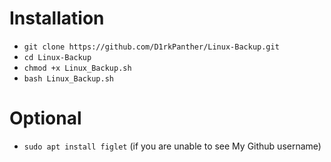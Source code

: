# Installation
* `git clone https://github.com/D1rkPanther/Linux-Backup.git`
* `cd Linux-Backup`
* `chmod +x Linux_Backup.sh`
* `bash Linux_Backup.sh`

# Optional
* `sudo apt install figlet` (if you are unable to see My Github username)

